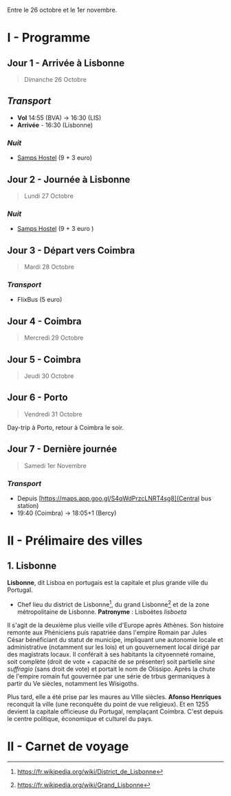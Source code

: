 
Entre le 26 octobre et le 1er novembre.

# I - Programme

## Jour 1 - Arrivée à Lisbonne

> Dimanche 26 Octobre

## *Transport*

- **Vol** 14:55 (BVA) $\to$ 16:30 (LIS)
- **Arrivée** - 16:30 (Lisbonne)

### *Nuit*

- [Samps Hostel](https://maps.app.goo.gl/tKcCPVxaDHB9Pkoe9) (9 + 3 euro)

## Jour 2 - Journée à Lisbonne

> Lundi 27 Octobre

### *Nuit*

- [Samps Hostel](https://maps.app.goo.gl/tKcCPVxaDHB9Pkoe9) (9 + 3 euro )

## Jour 3 - Départ vers Coimbra

> Mardi 28 Octobre

### *Transport*
- FlixBus (5 euro)

## Jour 4 - Coimbra

> Mercredi 29 Octobre

## Jour 5 - Coimbra

> Jeudi 30 Octobre


## Jour 6 - Porto

> Vendredi 31 Octobre

Day-trip à Porto, retour à Coimbra le soir.

## Jour 7 - Dernière journée

> Samedi 1er Novembre

### *Transport*

- Depuis [https://maps.app.goo.gl/S4qWdPrzcLNRT4sg8](Central bus station)
- 19:40 (Coimbra) $\to$ 18:05+1 (Bercy)


# II - Prélimaire des villes

## 1. Lisbonne

**Lisbonne**, dit Lisboa en portugais est la capitale et plus grande ville du Portugal. 
- Chef lieu du district de Lisbonne[^1], du grand Lisbonne[^2] et de la zone métropolitaine de Lisbonne.
**Patronyme** : Lisboètes *lisboeta*

Il s'agit de la deuxième plus vieille ville d'Europe après Athènes. Son histoire remonte aux Phéniciens puis rapatriée dans l'empire Romain par Jules César bénéficiant du statut de municipe, impliquant une autonomie locale et administrative (notamment sur les lois) et un gouvernement local dirigé par des magistrats locaux. Il conférait à ses habitants la cityoenneté romaine, soit complète (droit de vote + capacité de se présenter) soit partielle *sine suffragio* (sans droit de vote) et portait le nom de Olissipo. Après la chute de l'empire romain fut gouvernée par une série de trbus germaniques à partir du Ve siècles, notamment les Wisigoths. 

Plus tard, elle a été prise par les maures au VIIIe siècles. **Afonso Henriques** reconquit la ville (une reconquête du point de vue religieux). Et en 1255 devient la capitale officieuse du Portugal, remplaçant Coimbra. C'est depuis le centre politique, économique et culturel du pays.



[^1]:https://fr.wikipedia.org/wiki/District_de_Lisbonne
[^2]:https://fr.wikipedia.org/wiki/Grand_Lisbonne
# II - Carnet de voyage



